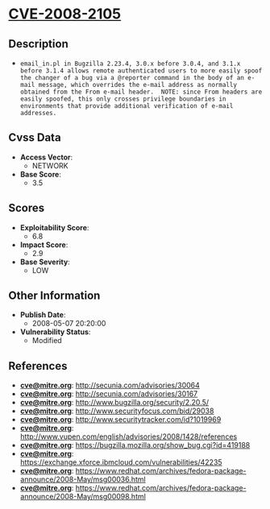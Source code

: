 
# [CVE-2008-2105](https://cve.mitre.org/cgi-bin/cvename.cgi?name=CVE-2008-2105)

## Description

- `email_in.pl in Bugzilla 2.23.4, 3.0.x before 3.0.4, and 3.1.x before 3.1.4 allows remote authenticated users to more easily spoof the changer of a bug via a @reporter command in the body of an e-mail message, which overrides the e-mail address as normally obtained from the From e-mail header.  NOTE: since From headers are easily spoofed, this only crosses privilege boundaries in environments that provide additional verification of e-mail addresses.`

## Cvss Data

- **Access Vector**:
  - NETWORK
- **Base Score**:
  - 3.5

## Scores

- **Exploitability Score**:
  - 6.8
- **Impact Score**:
  - 2.9
- **Base Severity**:
  - LOW

## Other Information

- **Publish Date**:
  - 2008-05-07 20:20:00
- **Vulnerability Status**:
  - Modified

## References

- **cve@mitre.org**: http://secunia.com/advisories/30064
- **cve@mitre.org**: http://secunia.com/advisories/30167
- **cve@mitre.org**: http://www.bugzilla.org/security/2.20.5/
- **cve@mitre.org**: http://www.securityfocus.com/bid/29038
- **cve@mitre.org**: http://www.securitytracker.com/id?1019969
- **cve@mitre.org**: http://www.vupen.com/english/advisories/2008/1428/references
- **cve@mitre.org**: https://bugzilla.mozilla.org/show_bug.cgi?id=419188
- **cve@mitre.org**: https://exchange.xforce.ibmcloud.com/vulnerabilities/42235
- **cve@mitre.org**: https://www.redhat.com/archives/fedora-package-announce/2008-May/msg00036.html
- **cve@mitre.org**: https://www.redhat.com/archives/fedora-package-announce/2008-May/msg00098.html
